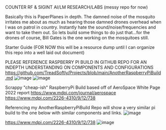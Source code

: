 COUNTER RF & SIGINT AI/LM RESEARCH/LABS (messy repo for now)






Basically this is PaperPlanes in depth. The damned noise of the mosquito irritates me about as much as hearing those damned drones overhead when I was on patrol in country. 
Instantly hate the sound/noise/frequencies and want to take them out. So lets build some things to do just that...for the drones of course, Bill Gates is the one working on the mosquitoes still.


Starter Guide
(FOR NOW this will be a resource dump until I can organize this repo into a well laid out document)

PLEASE REFERENCE RASPBERRY PI BUILD IN GITHUB REPO FOR AN INDEPTH UNDERSTANDING ON COMPONENTS AND CONFIGURATIONS
https://github.com/TreadSoftly/Projects/blob/main/AnotherRaspberryPiBuild.md
![image](https://github.com/TreadSoftly/Projects/assets/121847455/bbcc2a1e-83e6-48f4-832a-141d2d3810bc)
![image](https://github.com/TreadSoftly/Projects/assets/121847455/33ac017e-37da-41b1-afd0-c2ae6bb89930)



Scrappy "cheap-ish" RaspberryPi Build based off of AeroSpace White Page 2022 report
https://www.mdpi.com/journal/aerospace
https://www.mdpi.com/2226-4310/9/12/738

Referencing my AnotherRaspberryPiBuild Repo will show a very similar pi build to the one below with similar components and links.
![image](https://github.com/TreadSoftly/Projects/assets/121847455/c8747ec0-4e4a-4781-9b97-e4b19b4adb8b)


https://www.mdpi.com/2226-4310/9/12/738
![image](https://github.com/TreadSoftly/Projects/assets/121847455/13a4d9ef-e76c-48e9-8ac4-17520701102f)
